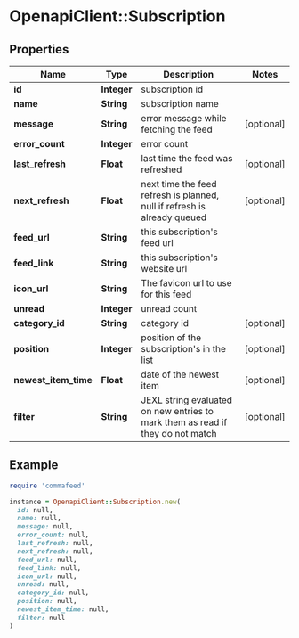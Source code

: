# OpenapiClient::Subscription

## Properties

| Name | Type | Description | Notes |
| ---- | ---- | ----------- | ----- |
| **id** | **Integer** | subscription id |  |
| **name** | **String** | subscription name |  |
| **message** | **String** | error message while fetching the feed | [optional] |
| **error_count** | **Integer** | error count |  |
| **last_refresh** | **Float** | last time the feed was refreshed | [optional] |
| **next_refresh** | **Float** | next time the feed refresh is planned, null if refresh is already queued | [optional] |
| **feed_url** | **String** | this subscription&#39;s feed url |  |
| **feed_link** | **String** | this subscription&#39;s website url |  |
| **icon_url** | **String** | The favicon url to use for this feed |  |
| **unread** | **Integer** | unread count |  |
| **category_id** | **String** | category id | [optional] |
| **position** | **Integer** | position of the subscription&#39;s in the list | [optional] |
| **newest_item_time** | **Float** | date of the newest item | [optional] |
| **filter** | **String** | JEXL string evaluated on new entries to mark them as read if they do not match | [optional] |

## Example

```ruby
require 'commafeed'

instance = OpenapiClient::Subscription.new(
  id: null,
  name: null,
  message: null,
  error_count: null,
  last_refresh: null,
  next_refresh: null,
  feed_url: null,
  feed_link: null,
  icon_url: null,
  unread: null,
  category_id: null,
  position: null,
  newest_item_time: null,
  filter: null
)
```

